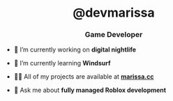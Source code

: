 <h1 align="center">@devmarissa</h1>
<h3 align="center">Game Developer</h3>

- 🔭 I’m currently working on **digital nightlife**

- 🌱 I’m currently learning **Windsurf**

- 👨‍💻 All of my projects are available at [**marissa.cc**](https://marissa.cc)

- 💬 Ask me about **fully managed Roblox development**
